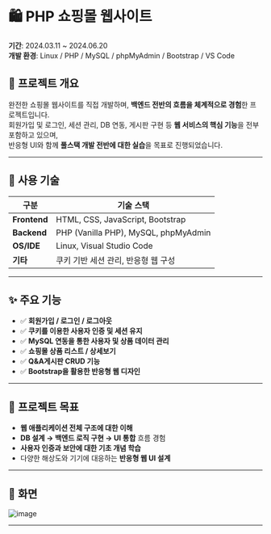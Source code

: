 
# 🛍️ PHP 쇼핑몰 웹사이트

**기간**: 2024.03.11 ~ 2024.06.20  
**개발 환경**: Linux / PHP / MySQL / phpMyAdmin / Bootstrap / VS Code

## 📌 프로젝트 개요

완전한 쇼핑몰 웹사이트를 직접 개발하며, **백엔드 전반의 흐름을 체계적으로 경험**한 프로젝트입니다.  
회원가입 및 로그인, 세션 관리, DB 연동, 게시판 구현 등 **웹 서비스의 핵심 기능**을 전부 포함하고 있으며,  
반응형 UI와 함께 **풀스택 개발 전반에 대한 실습**을 목표로 진행되었습니다.

---

## 🔧 사용 기술

| 구분 | 기술 스택 |
|------|------------|
| **Frontend** | HTML, CSS, JavaScript, Bootstrap |
| **Backend** | PHP (Vanilla PHP), MySQL, phpMyAdmin |
| **OS/IDE** | Linux, Visual Studio Code |
| **기타** | 쿠키 기반 세션 관리, 반응형 웹 구성

---

## ✨ 주요 기능

- ✅ **회원가입 / 로그인 / 로그아웃**
- ✅ **쿠키를 이용한 사용자 인증 및 세션 유지**
- ✅ **MySQL 연동을 통한 사용자 및 상품 데이터 관리**
- ✅ **쇼핑몰 상품 리스트 / 상세보기**
- ✅ **Q&A게시판 CRUD 기능**
- ✅ **Bootstrap을 활용한 반응형 웹 디자인**

---

## 🎯 프로젝트 목표

- **웹 애플리케이션 전체 구조에 대한 이해**
- **DB 설계 → 백엔드 로직 구현 → UI 통합** 흐름 경험
- **사용자 인증과 보안에 대한 기초 개념 학습**
- 다양한 해상도와 기기에 대응하는 **반응형 웹 UI 설계**

---

## 📸 화면 


![image](https://github.com/user-attachments/assets/b6457406-e349-42ae-a0e5-b1a039184b49)

---



